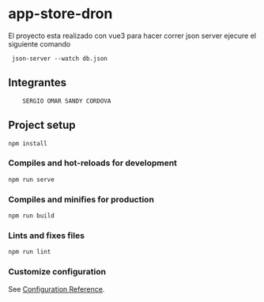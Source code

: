 # app-store-dron
El proyecto esta realizado con vue3 para hacer correr json server ejecure el siguiente comando

```
 json-server --watch db.json
```

## Integrantes

```
    SERGIO OMAR SANDY CORDOVA
```

## Project setup
```
npm install
```

### Compiles and hot-reloads for development
```
npm run serve
```

### Compiles and minifies for production
```
npm run build
```

### Lints and fixes files
```
npm run lint
```

### Customize configuration
See [Configuration Reference](https://cli.vuejs.org/config/).
